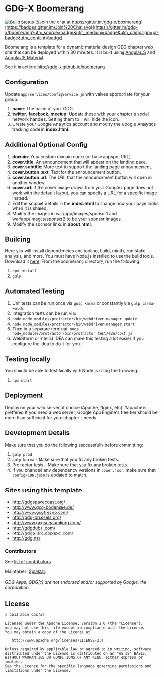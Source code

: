 GDG-X Boomerang
=========

[![Build Status](https://travis-ci.org/gdg-x/boomerang.svg)](https://travis-ci.org/gdg-x/boomerang) [![Join the chat at https://gitter.im/gdg-x/boomerang](https://badges.gitter.im/Join%20Chat.svg)](https://gitter.im/gdg-x/boomerang?utm_source=badge&utm_medium=badge&utm_campaign=pr-badge&utm_content=badge)

Boomerang is a template for a dynamic material design GDG chapter web site that can be deployed
within 30 minutes. It is built using [AngularJS](https://angularjs.org/) and 
[AngularJS Material](https://material.angularjs.org).

See it in action: http://gdg-x.github.io/boomerang

Configuration
---------------
Update `app/services/configService.js` with values appropriate for your group:

1. **name**: The name of your GDG
1. **twitter**, **facebook**, **meetup**: Update these with your chapter's social network handles. Setting them to '' will hide the icon.
1. Create your Google Analytics account and modify the Google Analytics tracking code in **index.html**.

Additional Optional Config
---------------
1. **domain**: Your custom domain name (or base appspot URL).
1. **cover.title**: An announcement that will appear on the landing page.
1. **cover.subtitle**: More text to support the landing page announcement.
1. **cover.button.text**: Text for the announcement button.
1. **cover.button.url**: The URL that the announcement button will open in another window.
1. **cover.url**: If the cover image drawn from your Google+ page does not work with the default layout,
   you can specify a URL for a specific image instead.
1. Edit the snippet details in the **index.html** to change how your page looks when it is shared.
1. Modify the images in war/app/images/sponsor1 and war/app/images/sponsor2 to be your sponsor images.
1. Modify the sponsor links in **about.html**.

Building
---------------
Here you will install dependencies and tooling, build, minify, run static analysis, and more.
You must have Node.js installed to use the build tools. Download it [here](http://nodejs.org/download/).
From the boomerang directory, run the following:

1. `npm install`
1. `gulp`

Automated Testing
---------------
1. Unit tests can be run once via `gulp karma` or constantly via `gulp karma-watch`.
1. Integration tests can be run via:
  1. `node node_modules/protractor/bin/webdriver-manager update`
  1. `node node_modules/protractor/bin/webdriver-manager start`
  1. Then in a separate terminal: `node node_modules/protractor/bin/protractor test/e2e/conf.js`
1. WebStorm or IntelliJ IDEA can make this testing a lot easier if you configure the idea to do it for you.

Testing locally
---------------
You should be able to test locally with Node.js using the following:

1. `npm start`

Deployment
---------------
Deploy on your web server of choice (Apache, Nginx, etc). #apache is preffered
If you need a web server, Google App Engine's free tier should be more than sufficient for your
chapter's needs.

Development Details
---------------
Make sure that you do the following successfully before committing:

1. `gulp prod`
2. `gulp karma` - Make sure that you fix any broken tests.
3. Protractor tests - Make sure that you fix any broken tests.
4. If you changed any dependency versions in `bower.json`, make sure that `config/CDN.json` is
   updated to match.

Sites using this template
---------------
* http://gdgspacecoast.org/
* http://www.gdg-bodensee.de/
* http://www.gdgfresno.com/
* http://gdg-brussels.org/
* http://www.gdgschaumburg.com/
* http://gdgdubai.com/
* http://gdga-site.appspot.com/
* http://gdg.nz/

### Contributors
See [list of contributors](https://github.com/gdg-x/boomerang/graphs/contributors)

Maintainer: [Splaktar](https://github.com/Splaktar).

###### GDG Apps, GDG[x] are not endorsed and/or supported by Google, the corporation.

License
--------

    © 2013-2019 GDG[x]

    Licensed under the Apache License, Version 2.0 (the "License");
    you may not use this file except in compliance with the License.
    You may obtain a copy of the License at

       http://www.apache.org/licenses/LICENSE-2.0

    Unless required by applicable law or agreed to in writing, software
    distributed under the License is distributed on an "AS IS" BASIS,
    WITHOUT WARRANTIES OR CONDITIONS OF ANY KIND, either express or implied.
    See the License for the specific language governing permissions and
    limitations under the License.
